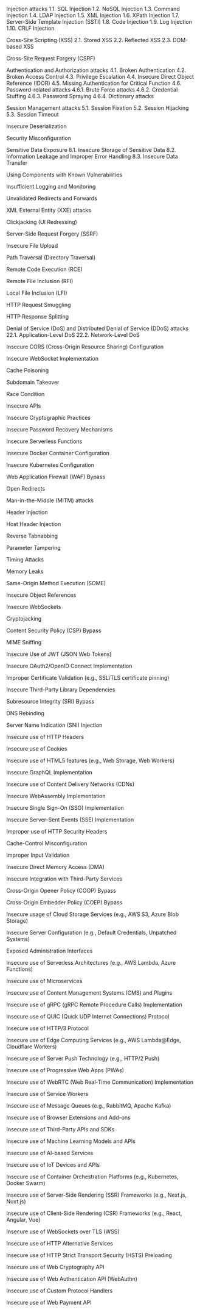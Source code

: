 Injection attacks 1.1. SQL Injection 1.2. NoSQL Injection 1.3. Command Injection 1.4. LDAP Injection 1.5. XML Injection 1.6. XPath Injection 1.7. Server-Side Template Injection (SSTI) 1.8. Code Injection 1.9. Log Injection 1.10. CRLF Injection

Cross-Site Scripting (XSS) 2.1. Stored XSS 2.2. Reflected XSS 2.3. DOM-based XSS

Cross-Site Request Forgery (CSRF)

Authentication and Authorization attacks 4.1. Broken Authentication 4.2. Broken Access Control 4.3. Privilege Escalation 4.4. Insecure Direct Object Reference (IDOR) 4.5. Missing Authentication for Critical Function 4.6. Password-related attacks 4.6.1. Brute Force attacks 4.6.2. Credential Stuffing 4.6.3. Password Spraying 4.6.4. Dictionary attacks

Session Management attacks 5.1. Session Fixation 5.2. Session Hijacking 5.3. Session Timeout

Insecure Deserialization

Security Misconfiguration

Sensitive Data Exposure 8.1. Insecure Storage of Sensitive Data 8.2. Information Leakage and Improper Error Handling 8.3. Insecure Data Transfer

Using Components with Known Vulnerabilities

Insufficient Logging and Monitoring

Unvalidated Redirects and Forwards

XML External Entity (XXE) attacks

Clickjacking (UI Redressing)

Server-Side Request Forgery (SSRF)

Insecure File Upload

Path Traversal (Directory Traversal)

Remote Code Execution (RCE)

Remote File Inclusion (RFI)

Local File Inclusion (LFI)

HTTP Request Smuggling

HTTP Response Splitting

Denial of Service (DoS) and Distributed Denial of Service (DDoS) attacks 22.1. Application-Level DoS 22.2. Network-Level DoS

Insecure CORS (Cross-Origin Resource Sharing) Configuration

Insecure WebSocket Implementation

Cache Poisoning

Subdomain Takeover

Race Condition

Insecure APIs

Insecure Cryptographic Practices

Insecure Password Recovery Mechanisms

Insecure Serverless Functions

Insecure Docker Container Configuration

Insecure Kubernetes Configuration

Web Application Firewall (WAF) Bypass

Open Redirects

Man-in-the-Middle (MITM) attacks

Header Injection

Host Header Injection

Reverse Tabnabbing

Parameter Tampering

Timing Attacks

Memory Leaks

Same-Origin Method Execution (SOME)

Insecure Object References

Insecure WebSockets

Cryptojacking

Content Security Policy (CSP) Bypass

MIME Sniffing

Insecure Use of JWT (JSON Web Tokens)

Insecure OAuth2/OpenID Connect Implementation

Improper Certificate Validation (e.g., SSL/TLS certificate pinning)

Insecure Third-Party Library Dependencies

Subresource Integrity (SRI) Bypass

DNS Rebinding

Server Name Indication (SNI) Injection

Insecure use of HTTP Headers

Insecure use of Cookies

Insecure use of HTML5 features (e.g., Web Storage, Web Workers)

Insecure GraphQL Implementation

Insecure use of Content Delivery Networks (CDNs)

Insecure WebAssembly Implementation

Insecure Single Sign-On (SSO) Implementation

Insecure Server-Sent Events (SSE) Implementation

Improper use of HTTP Security Headers

Cache-Control Misconfiguration

Improper Input Validation

Insecure Direct Memory Access (DMA)

Insecure Integration with Third-Party Services

Cross-Origin Opener Policy (COOP) Bypass

Cross-Origin Embedder Policy (COEP) Bypass

Insecure usage of Cloud Storage Services (e.g., AWS S3, Azure Blob Storage)

Insecure Server Configuration (e.g., Default Credentials, Unpatched Systems)

Exposed Administration Interfaces

Insecure use of Serverless Architectures (e.g., AWS Lambda, Azure Functions)

Insecure use of Microservices

Insecure use of Content Management Systems (CMS) and Plugins

Insecure use of gRPC (gRPC Remote Procedure Calls) Implementation

Insecure use of QUIC (Quick UDP Internet Connections) Protocol

Insecure use of HTTP/3 Protocol

Insecure use of Edge Computing Services (e.g., AWS Lambda@Edge, Cloudflare Workers)

Insecure use of Server Push Technology (e.g., HTTP/2 Push)

Insecure use of Progressive Web Apps (PWAs)

Insecure use of WebRTC (Web Real-Time Communication) Implementation

Insecure use of Service Workers

Insecure use of Message Queues (e.g., RabbitMQ, Apache Kafka)

Insecure use of Browser Extensions and Add-ons

Insecure use of Third-Party APIs and SDKs

Insecure use of Machine Learning Models and APIs

Insecure use of AI-based Services

Insecure use of IoT Devices and APIs

Insecure use of Container Orchestration Platforms (e.g., Kubernetes, Docker Swarm)

Insecure use of Server-Side Rendering (SSR) Frameworks (e.g., Next.js, Nuxt.js)

Insecure use of Client-Side Rendering (CSR) Frameworks (e.g., React, Angular, Vue)

Insecure use of WebSockets over TLS (WSS)

Insecure use of HTTP Alternative Services

Insecure use of HTTP Strict Transport Security (HSTS) Preloading

Insecure use of Web Cryptography API

Insecure use of Web Authentication API (WebAuthn)

Insecure use of Custom Protocol Handlers

Insecure use of Web Payment API

